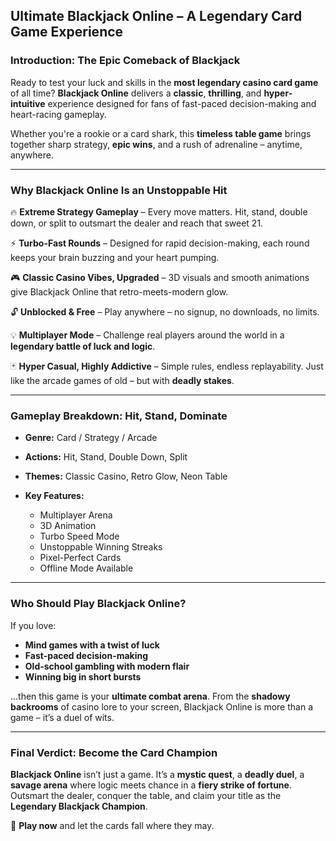 ## **Ultimate Blackjack Online – A Legendary Card Game Experience**

### **Introduction: The Epic Comeback of Blackjack**

Ready to test your luck and skills in the **most legendary casino card game** of all time? **Blackjack Online** delivers a **classic**, **thrilling**, and **hyper-intuitive** experience designed for fans of fast-paced decision-making and heart-racing gameplay.

Whether you're a rookie or a card shark, this **timeless table game** brings together sharp strategy, **epic wins**, and a rush of adrenaline – anytime, anywhere.

---

### **Why Blackjack Online Is an Unstoppable Hit**

🔥 **Extreme Strategy Gameplay** – Every move matters. Hit, stand, double down, or split to outsmart the dealer and reach that sweet 21.

⚡ **Turbo-Fast Rounds** – Designed for rapid decision-making, each round keeps your brain buzzing and your heart pumping.

🎮 **Classic Casino Vibes, Upgraded** – 3D visuals and smooth animations give Blackjack Online that retro-meets-modern glow.

🔓 **Unblocked & Free** – Play anywhere – no signup, no downloads, no limits.

💡 **Multiplayer Mode** – Challenge real players around the world in a **legendary battle of luck and logic**.

🃏 **Hyper Casual, Highly Addictive** – Simple rules, endless replayability. Just like the arcade games of old – but with **deadly stakes**.

---

### **Gameplay Breakdown: Hit, Stand, Dominate**

* **Genre:** Card / Strategy / Arcade
* **Actions:** Hit, Stand, Double Down, Split
* **Themes:** Classic Casino, Retro Glow, Neon Table
* **Key Features:**

  * Multiplayer Arena
  * 3D Animation
  * Turbo Speed Mode
  * Unstoppable Winning Streaks
  * Pixel-Perfect Cards
  * Offline Mode Available

---

### **Who Should Play Blackjack Online?**

If you love:

* **Mind games with a twist of luck**
* **Fast-paced decision-making**
* **Old-school gambling with modern flair**
* **Winning big in short bursts**

...then this game is your **ultimate combat arena**. From the **shadowy backrooms** of casino lore to your screen, Blackjack Online is more than a game – it’s a duel of wits.

---

### **Final Verdict: Become the Card Champion**

**Blackjack Online** isn’t just a game. It’s a **mystic quest**, a **deadly duel**, a **savage arena** where logic meets chance in a **fiery strike of fortune**. Outsmart the dealer, conquer the table, and claim your title as the **Legendary Blackjack Champion**.

🎲 **Play now** and let the cards fall where they may.
